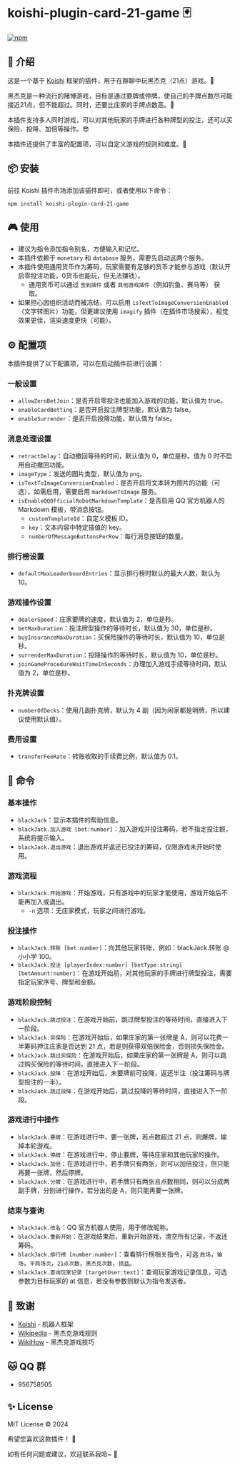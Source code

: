 # koishi-plugin-card-21-game 🃏

[![npm](https://img.shields.io/npm/v/koishi-plugin-card-21-game?style=flat-square)](https://www.npmjs.com/package/koishi-plugin-card-21-game)

## 🎈 介绍

这是一个基于 [Koishi](https://koishi.chat/) 框架的插件，用于在群聊中玩黑杰克（21点）游戏。🎲

黑杰克是一种流行的赌博游戏，目标是通过要牌或停牌，使自己的手牌点数尽可能接近21点，但不能超过。同时，还要比庄家的手牌点数高。👑

本插件支持多人同时游戏，可以对其他玩家的手牌进行各种牌型的投注，还可以买保险、投降、加倍等操作。😎

本插件还提供了丰富的配置项，可以自定义游戏的规则和难度。🔧

## 📦 安装

前往 Koishi 插件市场添加该插件即可，或者使用以下命令：

```
npm install koishi-plugin-card-21-game
```

## 🎮 使用

- 建议为指令添加指令别名，方便输入和记忆。
- 本插件依赖于 `monetary` 和 `database` 服务，需要先启动这两个服务。
- 本插件使用通用货币作为筹码，玩家需要有足够的货币才能参与游戏（默认开启零投注功能，0货币也能玩，但无法赚钱）。
  - 通用货币可以通过 `签到插件` 或者 `其他游戏插件`（例如钓鱼、赛马等） 获取。
- 如果担心因组织活动而被冻结，可以启用 `isTextToImageConversionEnabled`（文字转图片）功能，但更建议使用 `imagify`
  插件（在插件市场搜索），视觉效果更佳，渲染速度更快（可能）。

## ⚙️ 配置项

本插件提供了以下配置项，可以在启动插件前进行设置：

### 一般设置

- `allowZeroBetJoin`：是否开启零投注也能加入游戏的功能，默认值为 true。
- `enableCardBetting`：是否开启投注牌型功能，默认值为 false。
- `enableSurrender`：是否开启投降功能，默认值为 false。

### 消息处理设置

- `retractDelay`：自动撤回等待的时间，默认值为 0，单位是秒。值为 0 时不启用自动撤回功能。
- `imageType`：发送的图片类型，默认值为 `png`。
- `isTextToImageConversionEnabled`：是否开启将文本转为图片的功能（可选），如需启用，需要启用 `markdownToImage` 服务。
- `isEnableQQOfficialRobotMarkdownTemplate`：是否启用 QQ 官方机器人的 Markdown 模板，带消息按钮。
  - `customTemplateId`：自定义模板 ID。
  - `key`：文本内容中特定插值的 key。
  - `numberOfMessageButtonsPerRow`：每行消息按钮的数量。

### 排行榜设置

- `defaultMaxLeaderboardEntries`：显示排行榜时默认的最大人数，默认为 10。

### 游戏操作设置

- `dealerSpeed`：庄家要牌的速度，默认值为 2，单位是秒。
- `betMaxDuration`：投注牌型操作的等待时长，默认值为 30，单位是秒。
- `buyInsuranceMaxDuration`：买保险操作的等待时长，默认值为 10，单位是秒。
- `surrenderMaxDuration`：投降操作的等待时长，默认值为 10，单位是秒。
- `joinGameProcedureWaitTimeInSeconds`：办理加入游戏手续等待时间，默认值为 2，单位是秒。

### 扑克牌设置

- `numberOfDecks`：使用几副扑克牌，默认为 4 副（因为闲家都是明牌，所以建议使用默认值）。

### 费用设置

- `transferFeeRate`：转账收取的手续费比例，默认值为 0.1。

## 📝 命令

### 基本操作

- `blackJack`：显示本插件的帮助信息。
- `blackJack.加入游戏 [bet:number]`：加入游戏并投注筹码，若不指定投注额，系统将提示输入。
- `blackJack.退出游戏`：退出游戏并返还已投注的筹码，仅限游戏未开始时使用。

### 游戏流程

- `blackJack.开始游戏`：开始游戏，只有游戏中的玩家才能使用，游戏开始后不能再加入或退出。
  - `-n` 选项：无庄家模式，玩家之间进行游戏。

### 投注操作

- `blackJack.转账 [bet:number]`：向其他玩家转账，例如：blackJack.转账 @小小学 100。
- `blackJack.投注 [playerIndex:number] [betType:string] [betAmount:number]`：在游戏开始前，对其他玩家的手牌进行牌型投注，需要指定玩家序号、牌型和金额。

### 游戏阶段控制

- `blackJack.跳过投注`：在游戏开始前，跳过牌型投注的等待时间，直接进入下一阶段。
- `blackJack.买保险`：在游戏开始后，如果庄家的第一张牌是 A，则可以花费一半筹码押注庄家是否达到 21 点，若是则获得双倍保险金，否则损失保险金。
- `blackJack.跳过买保险`：在游戏开始后，如果庄家的第一张牌是 A，则可以跳过购买保险的等待时间，直接进入下一阶段。
- `blackJack.投降`：在游戏开始后，未要牌前可投降，返还半注（投注筹码与牌型投注的一半）。
- `blackJack.跳过投降`：在游戏开始后，跳过投降的等待时间，直接进入下一阶段。

### 游戏进行中操作

- `blackJack.要牌`：在游戏进行中，要一张牌，若点数超过 21 点，则爆牌，输掉本轮游戏。
- `blackJack.停牌`：在游戏进行中，停止要牌，等待庄家和其他玩家的操作。
- `blackJack.加倍`：在游戏进行中，若手牌只有两张，则可以加倍投注，但只能再要一张牌，然后停牌。
- `blackJack.分牌`：在游戏进行中，若手牌只有两张且点数相同，则可以分成两副手牌，分别进行操作，若分出的是 A，则只能再要一张牌。

### 结束与查询

- `blackJack.改名`：QQ 官方机器人使用，用于修改昵称。
- `blackJack.重新开始`：在游戏结束后，重新开始游戏，清空所有记录，不返还筹码。
- `blackJack.排行榜 [number:number]`：查看排行榜相关指令，可选 `胜场`，`输场`，`平局场次`，`21点次数`，`黑杰克次数`，`损益`。
- `blackJack.查询玩家记录 [targetUser:text]`：查询玩家游戏记录信息，可选参数为目标玩家的 at 信息，若没有参数则默认为指令发送者。

## 🙏 致谢

* [Koishi](https://koishi.chat/) - 机器人框架
* [Wikipedia](https://zh.wikipedia.org/wiki/%E4%BA%8C%E5%8D%81%E4%B8%80%E9%BB%9E) - 黑杰克游戏规则
* [WikiHow](https://zh.wikihow.com/%E7%8E%A921%E7%82%B9) - 黑杰克游戏技巧

## 🐱 QQ 群

- 956758505

## ✨ License

MIT License © 2024

希望您喜欢这款插件！ 💫

如有任何问题或建议，欢迎联系我哈~ 🎈
